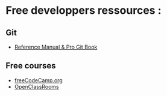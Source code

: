 # Free developpers ressources : 


## Git 

- [Reference Manual & Pro Git Book](https://git-scm.com/doc)

##  Free courses

- [freeCodeCamp.org](https://www.freecodecamp.org/learn/)
- [OpenClassRooms](https://openclassrooms.com)
